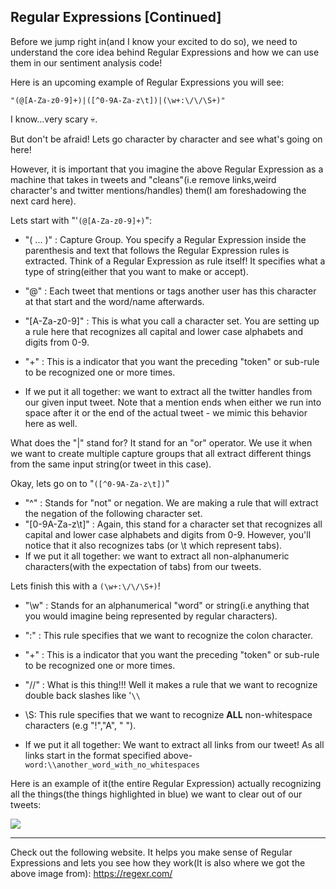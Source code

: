 <!--title="Regular Expressions [Continued]"-->

## Regular Expressions [Continued]

Before we jump right in(and I know your excited to do so), we need to understand the core idea behind Regular Expressions and how we can use them in our sentiment analysis code!

Here is an upcoming example of Regular Expressions you will see:

```
"(@[A-Za-z0-9]+)|([^0-9A-Za-z\t])|(\w+:\/\/\S+)"
```

I know...very scary 💀.

But don't be afraid! Lets go character by character and see what's going on here!

However, it is important that you imagine the above Regular Expression as a machine that takes in tweets and "cleans"(i.e remove links,weird character's and twitter mentions/handles) them(I am foreshadowing the next card here).

Lets start with "'`(@[A-Za-z0-9]+)`":

* "( ... )" :  Capture Group. You specify a Regular Expression inside the parenthesis and text that follows the Regular Expression rules is extracted. Think of a Regular Expression as rule itself! It specifies what a type of string(either that you want to make or accept).
* "@"  :  Each tweet that mentions or tags another user has this character at that start and the word/name afterwards.
* "[A-Za-z0-9]" : This is what you call a character set. You are setting up a rule here that recognizes all capital and lower case alphabets and digits from 0-9.

* "+" : This is a indicator that you want the preceding "token" or sub-rule to be recognized one or more times.
* If we put it all together: we want to extract all the twitter handles from our given input tweet. Note that a mention ends when either we run into space after it or the end of the actual tweet - we mimic this behavior here as well.

What does the "|" stand for? It stand for an "or" operator. We use it when we want to create multiple capture groups that all extract different things from the same input string(or tweet in this case).

Okay, lets go on to "`([^0-9A-Za-z\t])`"

* "^" : Stands for "not" or negation. We are making a rule that will extract the negation of the following character set.
* "[0-9A-Za-z\t]" : Again, this stand for a character set that recognizes all capital and lower case alphabets and digits from 0-9. However, you'll notice that it also recognizes tabs (or \t which represent tabs).
* If we put it all together: we want to extract all non-alphanumeric characters(with the expectation of tabs) from our tweets.

Lets finish this with a `(\w+:\/\/\S+)`!

* "\w" : Stands for an alphanumerical "word" or string(i.e anything that you would imagine being represented by regular characters).
* ":" : This rule specifies that we want to recognize the colon character.
* "+" : This is a indicator that you want the preceding "token" or sub-rule to be recognized one or more times.
* "\/\/" : What is this thing!!! Well it makes a rule that we want to recognize double back slashes like '`\\`

* \S: This rule specifies that we want to recognize **ALL** non-whitespace characters (e.g "!","A", " ").
* If we put it all together: We want to extract all links from our tweet! As all links start in the format specified above- `word:\\another_word_with_no_whitespaces`

Here is an example of it(the entire Regular Expression) actually recognizing all the things(the things highlighted in blue) we want to clear out of our tweets:

![](https://i.ibb.co/F5nrJnC/regep.png)

***

Check out the following website. It helps you make sense of Regular Expressions and lets you see how they work(It is also where we got the above image from): https://regexr.com/